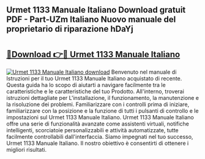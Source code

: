 ## Urmet 1133 Manuale Italiano Download gratuit PDF - Part-UZm Italiano Nuovo manuale del proprietario di riparazione hDaYj

# <h2><a href="http://dfgzgq8.blite.top/?on=Urmet+1133+Manuale+Italiano">🔗Download 👉🔴 Urmet 1133 Manuale Italiano</a></h2>

[![Urmet 1133 Manuale Italiano download](https://i.imgur.com/lujVjoI.png)](http://dfgzgq8.blite.top/?on=Urmet+1133+Manuale+Italiano)
Benvenuto nel manuale di Istruzioni per il tuo Urmet 1133 Manuale Italiano acquistato di recente. Questa guida ha lo scopo di aiutarti a navigare facilmente tra le caratteristiche e le caratteristiche del tuo Prodotto. All'interno, troverai istruzioni dettagliate per L'installazione, il funzionamento, la manutenzione e la risoluzione dei problemi. Familiarizzare con i controlli prima di iniziare, familiarizzare con la posizione e la funzione di tutti i pulsanti di controllo e le impostazioni sul Urmet 1133 Manuale Italiano. Urmet 1133 Manuale Italiano offre una serie di funzionalità avanzate come assistenti virtuali, notifiche intelligenti, scorciatoie personalizzabili e attività automatizzate, tutte facilmente controllabili dall'interfaccia. Siamo impegnati nel tuo successo, Urmet 1133 Manuale Italiano. Il nostro obiettivo è consentirti di ottenere i migliori risultati.
